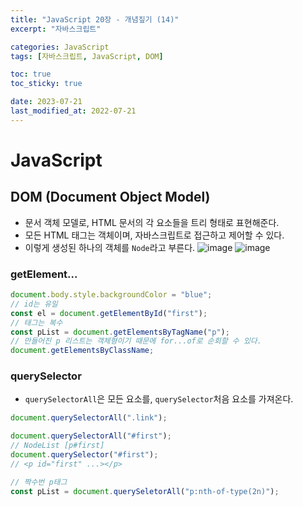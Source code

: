 ```yaml
---
title: "JavaScript 20장 - 개념짚기 (14)"
excerpt: "자바스크립트"

categories: JavaScript
tags: [자바스크립트, JavaScript, DOM]

toc: true
toc_sticky: true

date: 2023-07-21
last_modified_at: 2022-07-21
---
```


# JavaScript

## DOM (Document Object Model)

- 문서 객체 모델로, HTML 문서의 각 요소들을 트리 형태로 표현해준다.
- 모든 HTML 태그는 객체이며, 자바스크립트로 접근하고 제어할 수 있다.
- 이렇게 생성된 하나의 객체를 `Node`라고 부른다.
  ![image](https://github.com/choigirang/choigirang.github.io/assets/118104644/20584bcb-0102-4f7a-b01b-98cb6bbf9268)
  ![image](https://github.com/choigirang/choigirang.github.io/assets/118104644/1d39145a-6a88-4b12-8a89-34958ac0efa7)

### getElement...

```js
document.body.style.backgroundColor = "blue";
// id는 유일
const el = document.getElementById("first");
// 태그는 복수
const pList = document.getElementsByTagName("p");
// 만들어진 p 리스트는 객체형이기 때문에 for...of로 순회할 수 있다.
document.getElementsByClassName;
```

### querySelector

- `querySelectorAll`은 모든 요소를, `querySelector`처음 요소를 가져온다.

```js
document.querySelectorAll(".link");

document.querySelectorAll("#first");
// NodeList [p#first]
document.querySelector("#first");
// <p id="first" ...></p>

// 짝수번 p태그
const pList = document.querySeletorAll("p:nth-of-type(2n)");
```
